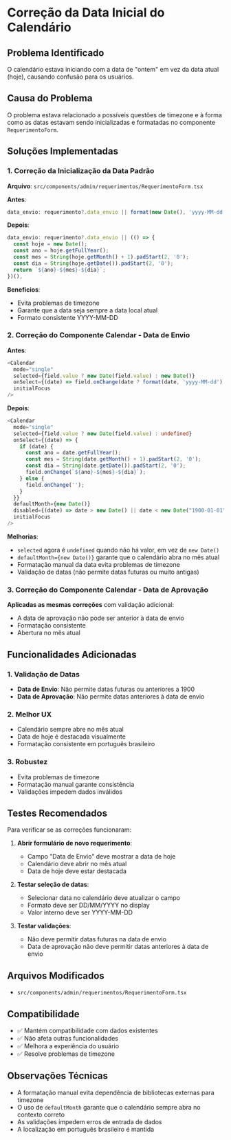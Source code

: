 # Correção da Data Inicial do Calendário

## Problema Identificado

O calendário estava iniciando com a data de "ontem" em vez da data atual (hoje), causando confusão para os usuários.

## Causa do Problema

O problema estava relacionado a possíveis questões de timezone e à forma como as datas estavam sendo inicializadas e formatadas no componente `RequerimentoForm`.

## Soluções Implementadas

### 1. Correção da Inicialização da Data Padrão

**Arquivo**: `src/components/admin/requerimentos/RequerimentoForm.tsx`

**Antes**:
```typescript
data_envio: requerimento?.data_envio || format(new Date(), 'yyyy-MM-dd'),
```

**Depois**:
```typescript
data_envio: requerimento?.data_envio || (() => {
  const hoje = new Date();
  const ano = hoje.getFullYear();
  const mes = String(hoje.getMonth() + 1).padStart(2, '0');
  const dia = String(hoje.getDate()).padStart(2, '0');
  return `${ano}-${mes}-${dia}`;
})(),
```

**Benefícios**:
- Evita problemas de timezone
- Garante que a data seja sempre a data local atual
- Formato consistente YYYY-MM-DD

### 2. Correção do Componente Calendar - Data de Envio

**Antes**:
```typescript
<Calendar
  mode="single"
  selected={field.value ? new Date(field.value) : new Date()}
  onSelect={(date) => field.onChange(date ? format(date, 'yyyy-MM-dd') : '')}
  initialFocus
/>
```

**Depois**:
```typescript
<Calendar
  mode="single"
  selected={field.value ? new Date(field.value) : undefined}
  onSelect={(date) => {
    if (date) {
      const ano = date.getFullYear();
      const mes = String(date.getMonth() + 1).padStart(2, '0');
      const dia = String(date.getDate()).padStart(2, '0');
      field.onChange(`${ano}-${mes}-${dia}`);
    } else {
      field.onChange('');
    }
  }}
  defaultMonth={new Date()}
  disabled={(date) => date > new Date() || date < new Date("1900-01-01")}
  initialFocus
/>
```

**Melhorias**:
- `selected` agora é `undefined` quando não há valor, em vez de `new Date()`
- `defaultMonth={new Date()}` garante que o calendário abra no mês atual
- Formatação manual da data evita problemas de timezone
- Validação de datas (não permite datas futuras ou muito antigas)

### 3. Correção do Componente Calendar - Data de Aprovação

**Aplicadas as mesmas correções** com validação adicional:
- A data de aprovação não pode ser anterior à data de envio
- Formatação consistente
- Abertura no mês atual

## Funcionalidades Adicionadas

### 1. Validação de Datas
- **Data de Envio**: Não permite datas futuras ou anteriores a 1900
- **Data de Aprovação**: Não permite datas anteriores à data de envio

### 2. Melhor UX
- Calendário sempre abre no mês atual
- Data de hoje é destacada visualmente
- Formatação consistente em português brasileiro

### 3. Robustez
- Evita problemas de timezone
- Formatação manual garante consistência
- Validações impedem dados inválidos

## Testes Recomendados

Para verificar se as correções funcionaram:

1. **Abrir formulário de novo requerimento**:
   - Campo "Data de Envio" deve mostrar a data de hoje
   - Calendário deve abrir no mês atual
   - Data de hoje deve estar destacada

2. **Testar seleção de datas**:
   - Selecionar data no calendário deve atualizar o campo
   - Formato deve ser DD/MM/YYYY no display
   - Valor interno deve ser YYYY-MM-DD

3. **Testar validações**:
   - Não deve permitir datas futuras na data de envio
   - Data de aprovação não deve permitir datas anteriores à data de envio

## Arquivos Modificados

- `src/components/admin/requerimentos/RequerimentoForm.tsx`

## Compatibilidade

- ✅ Mantém compatibilidade com dados existentes
- ✅ Não afeta outras funcionalidades
- ✅ Melhora a experiência do usuário
- ✅ Resolve problemas de timezone

## Observações Técnicas

- A formatação manual evita dependência de bibliotecas externas para timezone
- O uso de `defaultMonth` garante que o calendário sempre abra no contexto correto
- As validações impedem erros de entrada de dados
- A localização em português brasileiro é mantida